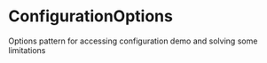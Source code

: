 # ConfigurationOptions
Options pattern for accessing configuration demo and solving some limitations
